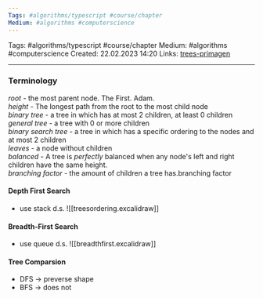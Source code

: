 ```yaml
---
Tags: #algorithms/typescript #course/chapter
Medium: #algorithms #computerscience
---
```

Tags: #algorithms/typescript #course/chapter
Medium: #algorithms #computerscience 
Created: 22.02.2023 14:20
Links: [trees-primagen](https://theprimeagen.github.io/fem-algos/lessons/trees/trees)
___

### Terminology

_root_ - the most parent node. The First. Adam.  
_height_ - The longest path from the root to the most child node  
_binary tree_ - a tree in which has at most 2 children, at least 0 children  
_general tree_ - a tree with 0 or more children  
_binary search tree_ - a tree in which has a specific ordering to the nodes and at most 2 children  
_leaves_ - a node without children  
_balanced_ - A tree is _perfectly_ balanced when any node's left and right children have the same height.  
_branching factor_ - the amount of children a tree has.branching factor

#### Depth First Search

- use stack d.s.
![[treesordering.excalidraw]]

#### Breadth-First Search

- use queue d.s.
![[breadthfirst.excalidraw]]

#### Tree Comparsion

- DFS -> preverse shape
- BFS -> does not